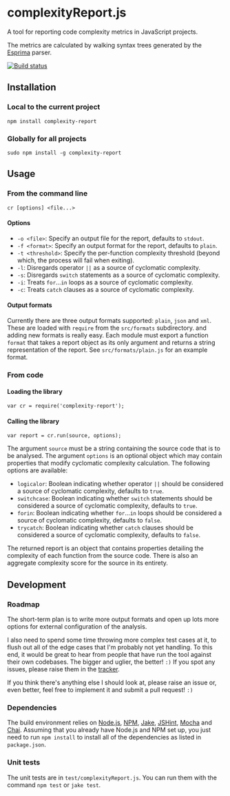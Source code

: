 # complexityReport.js

A tool for reporting code complexity metrics in JavaScript projects.

The metrics are calculated by walking syntax trees
generated by the [Esprima] parser.

[![Build status][ci-image]][ci-status]

## Installation

### Local to the current project

```
npm install complexity-report
```

### Globally for all projects

```
sudo npm install -g complexity-report
```

## Usage

### From the command line

```
cr [options] <file...>
```

#### Options

* `-o <file>`: Specify an output file for the report,
  defaults to `stdout`.
* `-f <format>`: Specify an output format for the report,
  defaults to `plain`.
* `-t <threshold>`: Specify the per-function complexity threshold
  (beyond which, the process will fail when exiting).
* `-l`: Disregards operator `||` as a source of cyclomatic complexity.
* `-s`: Disregards `switch` statements as a source of cyclomatic complexity.
* `-i`: Treats `for`...`in` loops as a source of cyclomatic complexity.
* `-c`: Treats `catch` clauses as a source of cyclomatic complexity.

#### Output formats

Currently there are three output formats supported:
`plain`,
`json`
and `xml`.
These are loaded with `require`
from the `src/formats` subdirectory.
and adding new formats is really easy.
Each module must export a function `format`
that takes a report object as its only argument
and returns a string representation of the report.
See `src/formats/plain.js` for an example format.

### From code

#### Loading the library

```
var cr = require('complexity-report');
```

#### Calling the library

```
var report = cr.run(source, options);
```

The argument `source` must be a string
containing the source code that is to be analysed.
The argument `options` is an optional object
which may contain properties that modify
cyclomatic complexity calculation.
The following options are available:

* `logicalor`: Boolean indicating whether operator `||`
  should be considered a source of cyclomatic complexity,
  defaults to `true`.
* `switchcase`: Boolean indicating whether `switch` statements 
  should be considered a source of cyclomatic complexity,
  defaults to `true`.
* `forin`: Boolean indicating whether `for`...`in` loops
  should be considered a source of cyclomatic complexity,
  defaults to `false`.
* `trycatch`: Boolean indicating whether `catch` clauses
  should be considered a source of cyclomatic complexity,
  defaults to `false`.

The returned report is an object
that contains properties detailing the complexity
of each function from the source code.
There is also an aggregate complexity score
for the source in its entirety.

## Development

### Roadmap

The short-term plan is
to write more output formats
and open up lots more options
for external configuration of the analysis.

I also need to spend some time
throwing more complex test cases at it,
to flush out all of the edge cases
that I'm probably not yet handling.
To this end,
it would be great to hear from people
that have run the tool
against their own codebases.
The bigger and uglier, the better! `:)`
If you spot any issues,
please raise them in the [tracker].

If you think there's anything else I should look at,
please raise an issue or, even better,
feel free to implement it and submit a pull request! `:)`

### Dependencies

The build environment relies on
[Node.js][node],
[NPM],
[Jake],
[JSHint],
[Mocha] and
[Chai].
Assuming that you already have Node.js and NPM set up,
you just need to run `npm install`
to install all of the dependencies
as listed in `package.json`.

### Unit tests

The unit tests are in `test/complexityReport.js`. You can run them with the
command `npm test` or `jake test`.

[ci-image]: https://secure.travis-ci.org/philbooth/complexityReport.js.png?branch=master
[ci-status]: http://travis-ci.org/#!/philbooth/complexityReport.js
[esprima]: http://esprima.org/
[tracker]: https://github.com/philbooth/complexityReport.js/issues
[node]: http://nodejs.org/
[npm]: https://npmjs.org/
[jake]: https://github.com/mde/jake
[jshint]: https://github.com/jshint/node-jshint
[mocha]: http://visionmedia.github.com/mocha
[chai]: http://chaijs.com/

